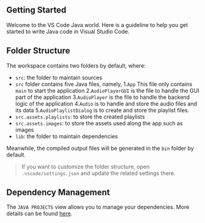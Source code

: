 ## Getting Started

Welcome to the VS Code Java world. Here is a guideline to help you get started to write Java code in Visual Studio Code.

## Folder Structure

The workspace contains two folders by default, where:

- `src`: the folder to maintain sources
- `src` folder contains five Java files, namely, 
    1.`App` This file only contains `main` to start the application
    2.`AudioPlayerGUI` is the file to handle the GUI part of the application
    3.`AudioPlayer` is the file to handle the backend logic of the application
    4.`Audio` is to handle and store the audio files and its data
    5.`AudioPlaylistDialog` is to create and store the playlist files. 
- `src.assets.playlists`: to store the created playlists
- `src.assets.images`: to store the assets used along the app such as images
- `lib`: the folder to maintain dependencies
 

Meanwhile, the compiled output files will be generated in the `bin` folder by default.

> If you want to customize the folder structure, open `.vscode/settings.json` and update the related settings there.

## Dependency Management

The `JAVA PROJECTS` view allows you to manage your dependencies. More details can be found [here](https://github.com/microsoft/vscode-java-dependency#manage-dependencies).
